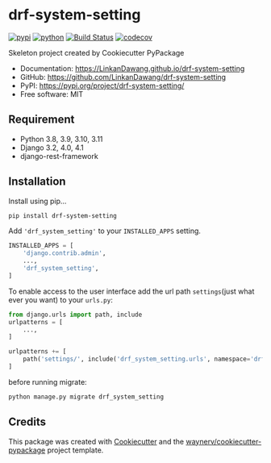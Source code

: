 # drf-system-setting


[![pypi](https://img.shields.io/pypi/v/drf-system-setting.svg)](https://pypi.org/project/drf-system-setting/)
[![python](https://img.shields.io/pypi/pyversions/drf-system-setting.svg)](https://pypi.org/project/drf-system-setting/)
[![Build Status](https://github.com/LinkanDawang/drf-system-setting/actions/workflows/dev.yml/badge.svg)](https://github.com/LinkanDawang/drf-system-setting/actions/workflows/dev.yml)
[![codecov](https://codecov.io/gh/LinkanDawang/drf-system-setting/branch/main/graphs/badge.svg)](https://codecov.io/github/LinkanDawang/drf-system-setting)



Skeleton project created by Cookiecutter PyPackage


* Documentation: <https://LinkanDawang.github.io/drf-system-setting>
* GitHub: <https://github.com/LinkanDawang/drf-system-setting>
* PyPI: <https://pypi.org/project/drf-system-setting/>
* Free software: MIT


## Requirement
* Python 3.8, 3.9, 3.10, 3.11
* Django 3.2, 4.0, 4.1
* django-rest-framework

## Installation
Install using pip...
```bash
pip install drf-system-setting
```
Add `'drf_system_setting'` to your `INSTALLED_APPS` setting.
```python
INSTALLED_APPS = [
    'django.contrib.admin',
    ...,
    'drf_system_setting',
]
```

To enable access to the user interface add the url path `settings`(just what ever you want) to your `urls.py`:

```python
from django.urls import path, include
urlpatterns = [
    ...,
]

urlpatterns += [
    path('settings/', include('drf_system_setting.urls', namespace='drf_system_setting'))
]
```

before running migrate:

```bash
python manage.py migrate drf_system_setting
```

## Credits

This package was created with [Cookiecutter](https://github.com/audreyr/cookiecutter) and the [waynerv/cookiecutter-pypackage](https://github.com/waynerv/cookiecutter-pypackage) project template.
